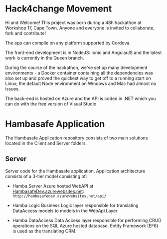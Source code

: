 Hack4change Movement
====================

Hi and Welcome! This project was born during a 48h hackathon at Workshop 17, Cape Town. Anyone and everyone is invited to collaborate, fork and contribute!

The app can compile on any platform supported by Cordova. 

The front-end development is in NodeJS: Ionic and AngularJS and the latest work is currently in the Queen branch. 

During the course of the hackathon, we've set up many development environments - a Docker container containing all the dependencies was also set up and proved the quickest way to get off to a running start on Linux; the default Node environment on Windows and Mac had almost no issues. 

The back-end is hosted on Azure and the API is coded in .NET which you can do with the free version of Visual Studio. 

Hambasafe Application
=====================

The Hambasafe Application repository consists of two main solutions located in the Client and Server folders.

Server
------
Server code for the Hambasafe application.  Application architecture consists of a 3-tier model consisting of:
- Hamba.Server
Azure hosted WebAPI at [HambasafeDev.azurewebsites.net](http://hambasafedev.azurewebsites.net/api/): `http://hambasafedev.azurewebsites.net/api/`

- Hamba.Logic
Business Logic layer responsible for translating DataAccess models to models in the WebApi Layer

- Hamba.DataAccess
Data Access layer responsible for performing CRUD operations on the SQL Azure hosted database.  Entity Framework (EF6) is used as the translating ORM.
